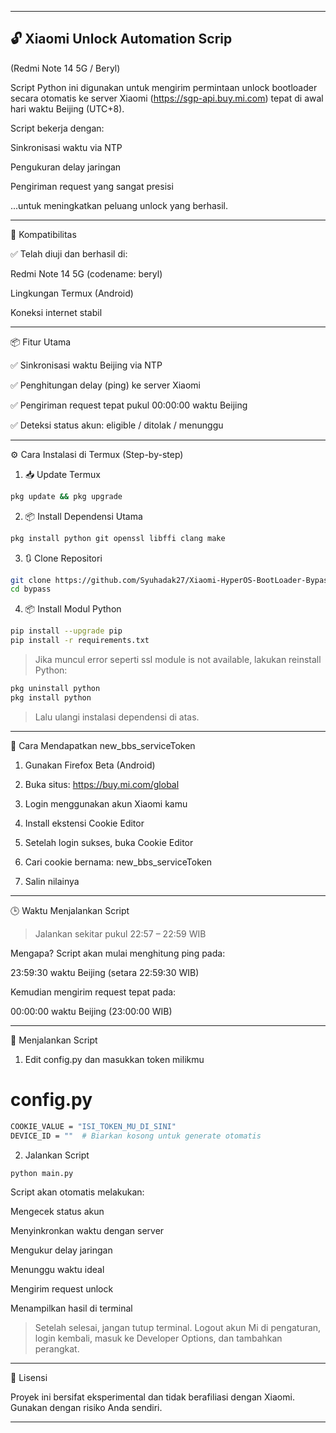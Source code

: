 

---

## 🔓 Xiaomi Unlock Automation Scrip


(Redmi Note 14 5G / Beryl)

Script Python ini digunakan untuk mengirim permintaan unlock bootloader secara otomatis ke server Xiaomi (https://sgp-api.buy.mi.com) tepat di awal hari waktu Beijing (UTC+8).

Script bekerja dengan:

Sinkronisasi waktu via NTP

Pengukuran delay jaringan

Pengiriman request yang sangat presisi


...untuk meningkatkan peluang unlock yang berhasil.


---

📱 Kompatibilitas

✅ Telah diuji dan berhasil di:

Redmi Note 14 5G (codename: beryl)

Lingkungan Termux (Android)

Koneksi internet stabil



---

📦 Fitur Utama

✅ Sinkronisasi waktu Beijing via NTP

✅ Penghitungan delay (ping) ke server Xiaomi

✅ Pengiriman request tepat pukul 00:00:00 waktu Beijing

✅ Deteksi status akun: eligible / ditolak / menunggu



---

⚙️ Cara Instalasi di Termux (Step-by-step)

1. 📥 Update Termux

```bash
pkg update && pkg upgrade
```

2. 📦 Install Dependensi Utama

```bash
pkg install python git openssl libffi clang make
```

3. 🔃 Clone Repositori
```bash
git clone https://github.com/Syuhadak27/Xiaomi-HyperOS-BootLoader-Bypass.git bypass
cd bypass
```

4. 📦 Install Modul Python

```bash
pip install --upgrade pip
pip install -r requirements.txt
```

> Jika muncul error seperti ssl module is not available, lakukan reinstall Python:



```bash
pkg uninstall python
pkg install python
```


> Lalu ulangi instalasi dependensi di atas.




---

🔐 Cara Mendapatkan new_bbs_serviceToken

1. Gunakan Firefox Beta (Android)


2. Buka situs: https://buy.mi.com/global


3. Login menggunakan akun Xiaomi kamu


4. Install ekstensi Cookie Editor


5. Setelah login sukses, buka Cookie Editor


6. Cari cookie bernama: new_bbs_serviceToken


7. Salin nilainya




---

🕒 Waktu Menjalankan Script

> Jalankan sekitar pukul 22:57 – 22:59 WIB



Mengapa?
Script akan mulai menghitung ping pada:

23:59:30 waktu Beijing (setara 22:59:30 WIB)

Kemudian mengirim request tepat pada:

00:00:00 waktu Beijing (23:00:00 WIB)


---

🚀 Menjalankan Script

1. Edit config.py dan masukkan token milikmu

# config.py

```bash
COOKIE_VALUE = "ISI_TOKEN_MU_DI_SINI"
DEVICE_ID = ""  # Biarkan kosong untuk generate otomatis
```

2. Jalankan Script

```bash
python main.py
```

Script akan otomatis melakukan:

Mengecek status akun

Menyinkronkan waktu dengan server

Mengukur delay jaringan

Menunggu waktu ideal

Mengirim request unlock

Menampilkan hasil di terminal


> Setelah selesai, jangan tutup terminal.
Logout akun Mi di pengaturan, login kembali, masuk ke Developer Options, dan tambahkan perangkat.




---

📜 Lisensi

Proyek ini bersifat eksperimental dan tidak berafiliasi dengan Xiaomi.
Gunakan dengan risiko Anda sendiri.


---
